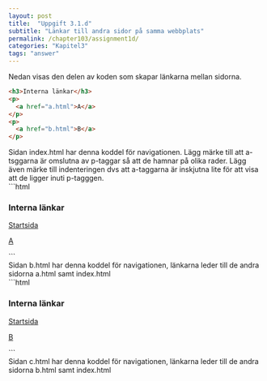 ```yaml
---
layout: post
title:  "Uppgift 3.1.d"
subtitle: "Länkar till andra sidor på samma webbplats"
permalink: /chapter103/assignment1d/
categories: "Kapitel3"
tags: "answer"
---
```

Nedan visas den delen av koden som skapar länkarna mellan sidorna.
```html
<h3>Interna länkar</h3>
<p>
  <a href="a.html">A</a>
</p>
<p>
  <a href="b.html">B</a>
</p>
```
<figcaption>Sidan index.html har denna koddel för navigationen. Lägg märke till att a-tsggarna är omslutna av p-taggar så att de hamnar på olika rader. Lägg även märke till indenteringen dvs att a-taggarna är inskjutna lite för att visa att de ligger inuti p-tagggen.</figcaption>
```html
<h3>Interna länkar</h3>
<p>
  <a href="index.html">Startsida</a>
</p>
<p>
  <a href="a.html">A</a>
</p>
```
<figcaption>Sidan b.html har denna koddel för navigationen, länkarna leder till de andra sidorna a.html samt index.html</figcaption>
```html
<h3>Interna länkar</h3>
<p>
  <a href="index.html">Startsida</a>
</p>
<p>
  <a href="b.html">B</a>
</p>
```
<figcaption>Sidan c.html har denna koddel för navigationen, länkarna leder till de andra sidorna b.html samt index.html</figcaption>
